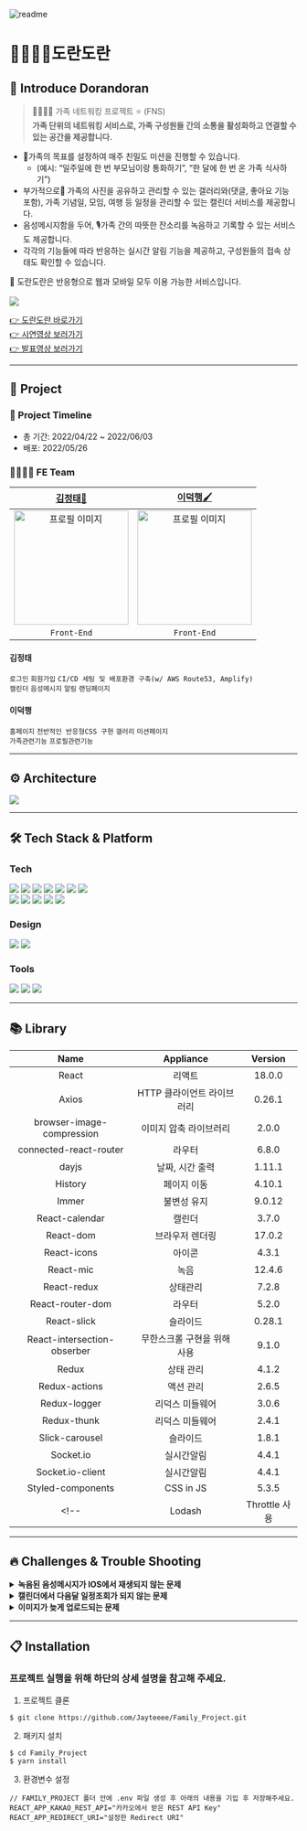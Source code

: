 ![readme](https://family-8.s3.ap-northeast-2.amazonaws.com/photo/1653736311587blob)
<br>

👨‍👩‍👧‍👦도란도란
=============
## 🙌 Introduce Dorandoran
>👨‍👩‍👧‍👧  가족 네트워킹 프로젝트 ⭐️ (FNS)
<br>**가족 단위의 네트워킹 서비스로, 가족 구성원들 간의 소통을 활성화하고 연결할 수 있는 공간을 제공합니다.**

- 🚩가족의 목표를 설정하여 매주 친밀도 미션을 진행할 수 있습니다.
    - (예시: “일주일에 한 번 부모님이랑 통화하기”, “한 달에 한 번 온 가족 식사하기”)
- 부가적으로💞 가족의 사진을 공유하고 관리할 수 있는 갤러리와(댓글, 좋아요 기능 포함), 가족 기념일, 모임, 여행 등 일정을 관리할 수 있는 캘린더 서비스를 제공합니다.
- 음성메시지함을 두어, 🎙가족 간의 따뜻한 잔소리를 녹음하고 기록할 수 있는 서비스도 제공합니다.
- 각각의 기능들에 따라 반응하는 실시간 알림 기능을 제공하고, 구성원들의 접속 상태도 확인할 수 있습니다.

🔔 도란도란은 반응형으로 웹과 모바일 모두 이용 가능한 서비스입니다.<br>
<br><img src="https://www.dorandorans.com/static/media/Web_01.29cbf948c7a423b343f6.png">

[👉 도란도란 바로가기](https://dorandorans.com/)
<br />
[👉 시연영상 보러가기](https://youtu.be/atkUdA8EGhk/)
<br />
[👉 발표영상 보러가기](https://youtu.be/Vara_hm9abo/)

* * *

## 📣 Project
### 📆 Project Timeline
- 총 기간: 2022/04/22 ~ 2022/06/03
- 배포: 2022/05/26

### 👨‍💻👩‍💻 FE Team
|                                                         [김정태🔰](https://github.com/Jayteeee)                                            |                                                         [이덕행🖌](https://github.com/Deokhaeng)                                                          |                                                                                             
| :----------------------------------------------------------------------------------------------------------------------------------------------------: | :----------------------------------------------------------------------------------------------------------------------------------------------------: |
| <img src="https://family-8.s3.ap-northeast-2.amazonaws.com/photo/1653737369229blob" alt="프로필 이미지" width="200px"/> |  <img src="https://family-8.s3.ap-northeast-2.amazonaws.com/photo/1653737642793blob" alt="프로필 이미지" width="200px"/> | <img 
|                                                                      `Front-End`                                               |                                                                      `Front-End`                                                                       |              
#### 김정태

`로그인` `회원가입` `CI/CD 세팅 및 배포환경 구축(w/ AWS Route53, Amplify)`
</br>
`캘린더` `음성메시지` `알림` `랜딩페이지`

#### 이덕행

`홈페이지` `전반적인 반응형CSS 구현` `갤러리` `미션페이지`
<br/>
`가족관련기능` `프로필관련기능`

* * *
## ⚙ **Architecture**
<img src="https://family-8.s3.ap-northeast-2.amazonaws.com/photo/1653963459549%EA%B7%B8%EB%A6%BC1.jpg" />

* * *

## 🛠 Tech Stack & Platform
### **Tech**
<p>
<img src="https://img.shields.io/badge/javascript-F7DF1E?style=for-the-badge&logo=javascript&logoColor=black">
<img src="https://img.shields.io/badge/html5-E34F26?style=for-the-badge&logo=html5&logoColor=white">
<img src="https://img.shields.io/badge/css-1572B6?style=for-the-badge&logo=css3&logoColor=white">
<img src="https://img.shields.io/badge/react-61DAFB?style=for-the-badge&logo=react&logoColor=black">
<img src="https://img.shields.io/badge/redux-764ABC?style=for-the-badge&logo=react&logoColor=black">
<img src="https://img.shields.io/badge/axios-007CE2?style=for-the-badge&logo=axios&logoColor=white">
<img src="https://img.shields.io/badge/reactrouterdom-CA4245?style=for-the-badge&logo=reactrouterdom&logoColor=white">
</br>
<img src="https://img.shields.io/badge/styledcomponents-DB7093?style=for-the-badge&logo=styledcomponents&logoColor=white">
<img src="https://img.shields.io/badge/amazonaws-232F3E?style=for-the-badge&logo=amazonaws&logoColor=white">
<img src="https://img.shields.io/badge/amazonamplify-orange?style=for-the-badge&logo=amazonsamplify&logoColor=white"> 
<img src="https://img.shields.io/badge/route53-F7A81B?style=for-the-badge&logo=route53&logoColor=white">
<img src="https://img.shields.io/badge/socketio-blue?style=for-the-badge&logo=socketio&logoColor=white">
<br>
</p>

### **Design**
<p>
<img src="https://img.shields.io/badge/Figma-F24E1E?style=for-the-badge&logo=Figma&logoColor=white"/>
<img src="https://img.shields.io/badge/Adobe Illustrator-yellow?style=for-the-badge&logo=Adobe Illustrator&logoColor=white"/>
</p>

### **Tools**
<p>
<img src="https://img.shields.io/badge/VSCode-007ACC?style=for-the-badge&logo=Visual Studio Code&logoColor=white"/>
<img src="https://img.shields.io/badge/Git-F05032?style=for-the-badge&logo=Git&logoColor=white"/>
<img src="https://img.shields.io/badge/Github-181717?style=for-the-badge&logo=github&logoColor=white">
<br>
</p>



* * *

## 📚 Library
|Name|Appliance|Version|
|:---:|:---:|:---:|
|React|리액트|18.0.0|
|Axios|HTTP 클라이언트 라이브러리|0.26.1|
|browser-image-compression|이미지 압축 라이브러리|2.0.0|
|connected-react-router|라우터|6.8.0|
|dayjs|날짜, 시간 출력|1.11.1|
|History|페이지 이동|4.10.1|
|Immer|불변성 유지|9.0.12|
|React-calendar|캘린더|3.7.0|
|React-dom|브라우저 렌더링|17.0.2|
|React-icons|아이콘|4.3.1|
|React-mic|녹음|12.4.6|
|React-redux|상태관리|7.2.8|
|React-router-dom|라우터|5.2.0|
|React-slick|슬라이드|0.28.1|
|React-intersection-obserber|무한스크롤 구현을 위해 사용|9.1.0|
|Redux|상태 관리|4.1.2|
|Redux-actions|액션 관리|2.6.5|
|Redux-logger|리덕스 미들웨어|3.0.6|
|Redux-thunk|리덕스 미들웨어|2.4.1|
|Slick-carousel|슬라이드|1.8.1|
|Socket.io|실시간알림|4.4.1|
|Socket.io-client|실시간알림|4.4.1|
|Styled-components|CSS in JS|5.3.5|
<!-- |Lodash|Throttle 사용|4.17.21| -->

* * *

## 🔥 Challenges & Trouble Shooting
<details>
<summary><strong>녹음된 음성메시지가 IOS에서 재생되지 않는 문제</strong></summary>
  <br/>
  <ul>
<li><strong>문제상황</strong>
<p>- 녹음된 음성을 인코딩할때 MediaRecorder에서 지원하는 코덱중 대부분 플랫폼에서 사용가능한 vp8 코덱과 해당 코덱으로 만들 수 있는 webm컨테이너를 사용하여 음성을 인코딩하였더니, IOS에서는 재생되지 않는 문제가 발생하였습니다.
<li><strong>원인</strong>
<p>- IOS15부터는 webm audio를 지원하지만 이전 버전은 지원하지 않는다는 사실을 알게되었습니다.
<li><strong>해결방안</strong>
    <br />
    <br />
    <img src="https://family-8.s3.ap-northeast-2.amazonaws.com/photo/1653831407598blob" />
    <br />
    <img src="https://family-8.s3.ap-northeast-2.amazonaws.com/photo/1653831401208blob" />
<p>- IOS에서 지원하는 포맷이 mp3, wav, ogg 라는 것을 알고 서버에서 s3로 저장할 때 mp3로 컨버팅하여 저장하기로 하였습니다.
<p>- ffmpeg를 이용하여 저장하고자 하였고 클라이언트에서 기존에 보내줬던 blob형태로 파일을 전송할 시 변환되지 않는 이슈가 생겨 file 형태로 전달하였습니다.
<li><strong>결과</strong>
<p>- mp3형태로 저장되어 아이폰에서는 녹음된 음성을 바로 들을 수 없지만 업로드 후 재생시킬 수 있었습니다.
  </ul>
</details>
  
<details>
<summary><strong>캘린더에서 다음달 일정조회가 되지 않는 문제</strong></summary>
  <br/>
  <ul>
<li><strong>문제상황</strong>
<p>- 이번달 일정등록 후 문제없이 조회가 되는 것을 확인하고 다음달 일정을 등록하였으나 서버에는 업로드된 것을 확인하였고 뷰에서는 보여주지 못하는 문제가 발생하였습니다.
<li><strong>원인</strong>
<p>- 개발자도구를 통해 span 태그 내에 데이터가 동적으로 변화하는 것을 감지하고 변화에 따라 페이지가 렌더링될 수 있도록 코드를 작성하였다고 생각하였으나
    코드는 변화를 감지하지 못한채 처음 렌더링된 일정만을 보여주고 있었습니다.
<li><strong>해결방안</strong>
<p>- 해당월을 나타내주는 코드를 감지해서 새롭게 렌더링시켜주는 것이 필요하겠다 생각했습니다.
<p>- DOM의 변화를 감지해야했고 가장 적절해보이는 MutationObserver를 통해 span태그 내의 데이터 변화를 감지한 뒤 해당하는 월의 데이터를 조회할 수 있도록 하였습니다.
<li><strong>결과</strong>
        <p> -이전코드
            <br />
    <img src="https://family-8.s3.ap-northeast-2.amazonaws.com/photo/1653832263586blob" />
    <br />
    <p> -이후코드
        <br />
    <img src="https://family-8.s3.ap-northeast-2.amazonaws.com/photo/1653832268359blob" />
    <img src="https://family-8.s3.ap-northeast-2.amazonaws.com/photo/1653832272332blob" />
    <br />
    <p> -결과페이지
    <img src="https://family-8.s3.ap-northeast-2.amazonaws.com/photo/1653832342281blob" />
    <img src="https://family-8.s3.ap-northeast-2.amazonaws.com/photo/1653832347064blob" />
    
<p>- 처음 렌더링되는 월에 대한 조회뿐만 아니라 화살표 클릭시 다음달 혹은 이전달의 일정데이터를 조회할 수 있게 되었습니다.
  </ul>
</details>

<details>
<summary><strong>이미지가 늦게 업로드되는 문제</strong></summary>
  <br/>
  <ul>
<li><strong>문제상황</strong>
<p>- 이미지 업로드 및 데이터를 받을 때 시간이 너무 지연되는 현상 발생했습니다.   
<li><strong>원인</strong>
<p>- 이미지를 업로드 시 이미지의 데이터 용량 그대로 업로드하고 데이터를 받기 때문에 발생하는 것으로 판단했습니다.
<li><strong>해결방안</strong>
    <br/>
    <br/>
<img src="https://family-8.s3.ap-northeast-2.amazonaws.com/photo/1653742820337blob" />
    <br/>
    <img src="https://family-8.s3.ap-northeast-2.amazonaws.com/photo/1653743034190blob" />
    <img src="https://family-8.s3.ap-northeast-2.amazonaws.com/photo/1653742986577blob" />
    <br/>
    <p>- 이미지를 formdata로 변환하기 이전에 압축해서 서버로 전달하기로 결정했습니다.
<p>- 이미지 업로드 시 browser-image-compression 라이브러리를 사용하여 이미지 파일을 1MB 이하로 압축했습니다.
<p>- browser-image-compression 라이브러리를 사용 시 File이 Blob 형식으로 변환되기 때문에 다시 File 형식으로 변환 후 FormData에 담아 서버로 전송하여 업로드 및 데이터를 받을 시 걸리는 시간을 줄였습니다.
<p>- 추가로 사용자가 이미지가 업로드되는 상황을 인지할 수 있도록 사진 추가 버튼에 스피너를 적용했습니다.
<li><strong>결과</strong>
<p>- 포토 페이지 조회 속도 : 파일 별 용량에 따라 약 3~4배 단축
    <p>- 이미지 업로드 속도 : 파일 별 용량에 따라 약 32% 단축
  </ul>
</details>
    
* * *

## 📋 Installation
### 프로젝트 실행을 위해 하단의 상세 설명을 참고해 주세요.

1. 프로젝트 클론

```console
$ git clone https://github.com/Jayteeee/Family_Project.git
```

2. 패키지 설치

```console
$ cd Family_Project
$ yarn install
```

3. 환경변수 설정

```text
// FAMILY_PROJECT 폴더 안에 .env 파일 생성 후 아래의 내용을 기입 후 저장해주세요.
REACT_APP_KAKAO_REST_API="카카오에서 받은 REST API Key"
REACT_APP_REDIRECT_URI="설정한 Redirect URI"
